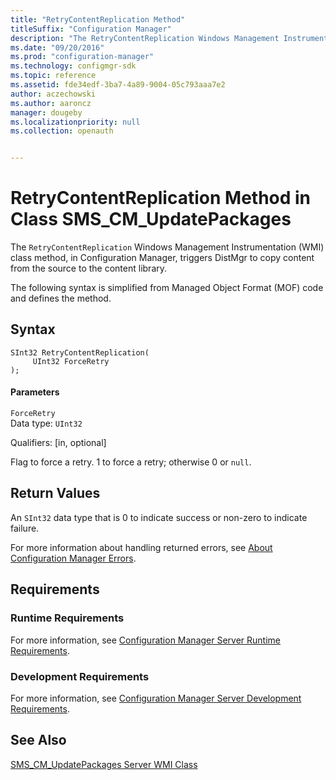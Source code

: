 ```yaml
---
title: "RetryContentReplication Method"
titleSuffix: "Configuration Manager"
description: "The RetryContentReplication Windows Management Instrumentation (WMI) class method triggers DistMgr to copy content from the source to the content library." 
ms.date: "09/20/2016"
ms.prod: "configuration-manager"
ms.technology: configmgr-sdk
ms.topic: reference
ms.assetid: fde34edf-3ba7-4a89-9004-05c793aaa7e2
author: aczechowski
ms.author: aaroncz
manager: dougeby
ms.localizationpriority: null
ms.collection: openauth


---
```

# RetryContentReplication Method in Class SMS_CM_UpdatePackages
The `RetryContentReplication` Windows Management Instrumentation (WMI) class method, in Configuration Manager, triggers DistMgr to copy content from the source to the content library.  

 The following syntax is simplified from Managed Object Format (MOF) code and defines the method.  

## Syntax  

```  
SInt32 RetryContentReplication(  
     UInt32 ForceRetry  
);  

```  

#### Parameters  
 `ForceRetry`  
 Data type: `UInt32`  

 Qualifiers: [in, optional]  

 Flag to force a retry. 1 to force a retry; otherwise 0 or `null`.  

## Return Values  
 An `SInt32` data type that is 0 to indicate success or non-zero to indicate failure.  

 For more information about handling returned errors, see [About Configuration Manager Errors](../../../develop/core/understand/about-configuration-manager-errors.md).  

## Requirements  

### Runtime Requirements  
 For more information, see [Configuration Manager Server Runtime Requirements](../../../develop/core/reqs/server-runtime-requirements.md).  

### Development Requirements  
 For more information, see [Configuration Manager Server Development Requirements](../../../develop/core/reqs/server-development-requirements.md).  

## See Also  
 [SMS_CM_UpdatePackages Server WMI Class](../../../develop/reference/sum/sms_cm_updatepackages-server-wmi-class.md)   

